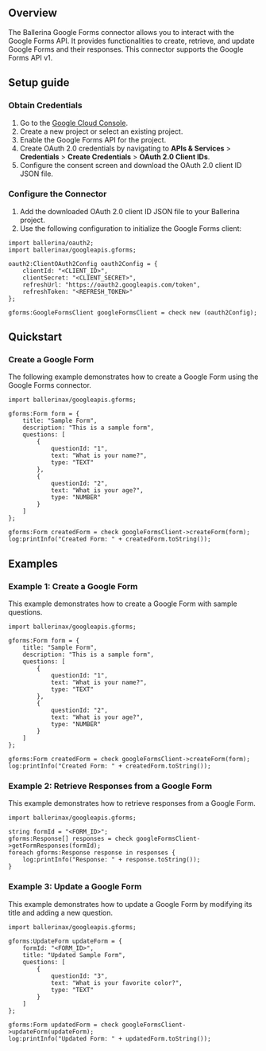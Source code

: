 ## Overview

The Ballerina Google Forms connector allows you to interact with the Google Forms API. It provides functionalities to create, retrieve, and update Google Forms and their responses. This connector supports the Google Forms API v1.

## Setup guide

### Obtain Credentials

1. Go to the [Google Cloud Console](https://console.cloud.google.com/).
2. Create a new project or select an existing project.
3. Enable the Google Forms API for the project.
4. Create OAuth 2.0 credentials by navigating to **APIs & Services** > **Credentials** > **Create Credentials** > **OAuth 2.0 Client IDs**.
5. Configure the consent screen and download the OAuth 2.0 client ID JSON file.

### Configure the Connector

1. Add the downloaded OAuth 2.0 client ID JSON file to your Ballerina project.
2. Use the following configuration to initialize the Google Forms client:

```ballerina
import ballerina/oauth2;
import ballerinax/googleapis.gforms;

oauth2:ClientOAuth2Config oauth2Config = {
    clientId: "<CLIENT_ID>",
    clientSecret: "<CLIENT_SECRET>",
    refreshUrl: "https://oauth2.googleapis.com/token",
    refreshToken: "<REFRESH_TOKEN>"
};

gforms:GoogleFormsClient googleFormsClient = check new (oauth2Config);
```

## Quickstart

### Create a Google Form

The following example demonstrates how to create a Google Form using the Google Forms connector.

```ballerina
import ballerinax/googleapis.gforms;

gforms:Form form = {
    title: "Sample Form",
    description: "This is a sample form",
    questions: [
        {
            questionId: "1",
            text: "What is your name?",
            type: "TEXT"
        },
        {
            questionId: "2",
            text: "What is your age?",
            type: "NUMBER"
        }
    ]
};

gforms:Form createdForm = check googleFormsClient->createForm(form);
log:printInfo("Created Form: " + createdForm.toString());
```

## Examples

### Example 1: Create a Google Form

This example demonstrates how to create a Google Form with sample questions.

```ballerina
import ballerinax/googleapis.gforms;

gforms:Form form = {
    title: "Sample Form",
    description: "This is a sample form",
    questions: [
        {
            questionId: "1",
            text: "What is your name?",
            type: "TEXT"
        },
        {
            questionId: "2",
            text: "What is your age?",
            type: "NUMBER"
        }
    ]
};

gforms:Form createdForm = check googleFormsClient->createForm(form);
log:printInfo("Created Form: " + createdForm.toString());
```

### Example 2: Retrieve Responses from a Google Form

This example demonstrates how to retrieve responses from a Google Form.

```ballerina
import ballerinax/googleapis.gforms;

string formId = "<FORM_ID>";
gforms:Response[] responses = check googleFormsClient->getFormResponses(formId);
foreach gforms:Response response in responses {
    log:printInfo("Response: " + response.toString());
}
```

### Example 3: Update a Google Form

This example demonstrates how to update a Google Form by modifying its title and adding a new question.

```ballerina
import ballerinax/googleapis.gforms;

gforms:UpdateForm updateForm = {
    formId: "<FORM_ID>",
    title: "Updated Sample Form",
    questions: [
        {
            questionId: "3",
            text: "What is your favorite color?",
            type: "TEXT"
        }
    ]
};

gforms:Form updatedForm = check googleFormsClient->updateForm(updateForm);
log:printInfo("Updated Form: " + updatedForm.toString());
```
